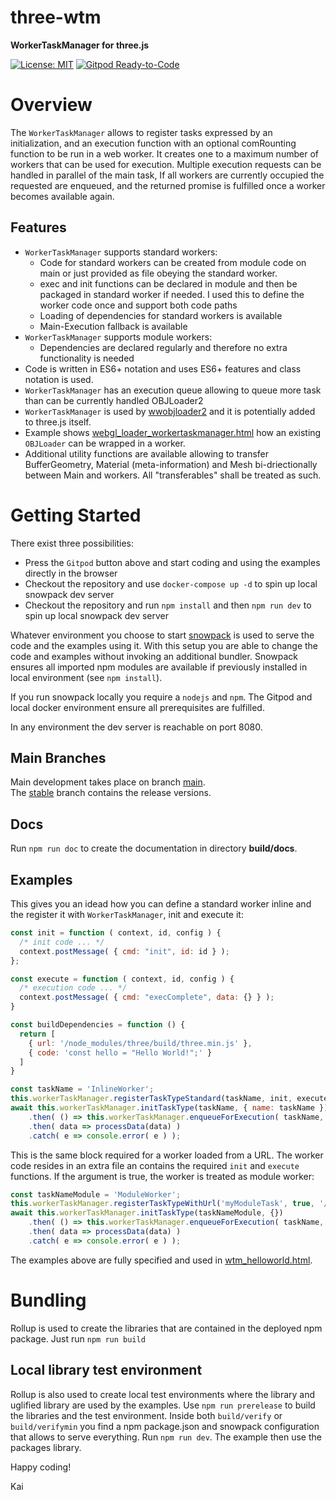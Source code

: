 # three-wtm
**WorkerTaskManager for three.js**

[![License: MIT](https://img.shields.io/badge/License-MIT-yellow.svg)](https://github.com/kaisalmen/three-wtm/blob/main/LICENSE)
[![Gitpod Ready-to-Code](https://img.shields.io/badge/Gitpod-ready--to--code-blue?logo=gitpod)](https://gitpod.io/#https://github.com/kaisalmen/three-wtm)

# Overview
The `WorkerTaskManager` allows to register tasks expressed by an initialization, and an execution function with an optional comRounting function to be run in a web worker. It creates one to a maximum number of workers that can be used for execution. Multiple execution requests can be handled in parallel of the main task, If all workers are currently occupied the requested are enqueued, and the returned promise is fulfilled once a worker becomes available again.

## Features

- `WorkerTaskManager` supports standard workers:
  - Code for standard workers can be created from module code on main or just provided as file obeying the standard worker.
  - exec and init functions can be declared in module and then be packaged in standard worker if needed. I used this to define the worker code once and support both code paths
  - Loading of dependencies for standard workers is available
  - Main-Execution fallback is available
- `WorkerTaskManager` supports module workers:
  - Dependencies are declared regularly and therefore no extra functionality is needed
- Code is written in ES6+ notation and uses ES6+ features and class notation is used.
- `WorkerTaskManager` has an execution queue allowing to queue more task than can be currently handled
  OBJLoader2
- `WorkerTaskManager` is used by [wwobjloader2](https://github.com/kaisalmen/WWOBJLoader) and it is potentially added to three.js itself.
- Example shows [webgl_loader_workertaskmanager.html](public/examples/webgl_loader_workertaskmanager.html) how an existing `OBJLoader` can be wrapped in a worker.
- Additional utility functions are available allowing to transfer BufferGeometry, Material (meta-information) and Mesh bi-driectionally between Main and workers. All "transferables" shall be treated as such.


# Getting Started

There exist three possibilities:
* Press the `Gitpod` button above and start coding and using the examples directly in the browser
* Checkout the repository and use `docker-compose up -d` to spin up local snowpack dev server
* Checkout the repository and run `npm install` and then `npm run dev` to spin up local snowpack dev server

Whatever environment you choose to start [snowpack](https://www.snowpack.dev/) is used to serve the code and the examples using it. With this setup you are able to change the code and examples without invoking an additional bundler. Snowpack ensures all imported npm modules are available if previously installed in local environment (see `npm install`).

If you run snowpack locally you require a `nodejs` and `npm`. The Gitpod and local docker environment ensure all prerequisites are fulfilled.

In any environment the dev server is reachable on port 8080.

## Main Branches

Main development takes place on branch [main](https://github.com/kaisalmen/three-wtm/tree/main).
<br>
The [stable](https://github.com/kaisalmen/three-wtm/tree/stable) branch contains the release versions.

## Docs
Run `npm run doc` to create the documentation in directory **build/docs**.

## Examples

This gives you an idead how you can define a standard worker inline and the register it with `WorkerTaskManager`, init and execute it:
```javascript
const init = function ( context, id, config ) {
  /* init code ... */
  context.postMessage( { cmd: "init", id: id } );
};

const execute = function ( context, id, config ) {
  /* execution code ... */
  context.postMessage( { cmd: "execComplete", data: {} } );
}

const buildDependencies = function () {
  return [
    { url: '/node_modules/three/build/three.min.js' },
    { code: 'const hello = "Hello World!";' }
  ]
}

const taskName = 'InlineWorker';
this.workerTaskManager.registerTaskTypeStandard(taskName, init, execute, null, false, buildDependencies());
await this.workerTaskManager.initTaskType(taskName, { name: taskName })
    .then( () => this.workerTaskManager.enqueueForExecution( taskName, {}, null))
    .then( data => processData(data) )
    .catch( e => console.error( e ) );
```

This is the same block required for a worker loaded from a URL. The worker code resides in an extra file an contains the required `init` and `execute` functions. If the argument is true, the worker is treated as module worker:
```javascript
const taskNameModule = 'ModuleWorker';
this.workerTaskManager.registerTaskTypeWithUrl('myModuleTask', true, '/examples/worker/helloWorldWorker.js');
await this.workerTaskManager.initTaskType(taskNameModule, {})
    .then( () => this.workerTaskManager.enqueueForExecution( taskName, {}, null))
    .then( data => processData(data) )
    .catch( e => console.error( e ) );

```
The examples above are fully specified and used in [wtm_helloworld.html](public/examples/wtm_helloworld.html").

# Bundling

Rollup is used to create the libraries that are contained in the deployed npm package.
Just run `npm run build`

## Local library test environment

Rollup is also used to create local test environments where the library and uglified library are used by the examples.
Use `npm run prerelease` to build the libraries and the test environment. Inside both `build/verify` or `build/verifymin` you find a npm package.json and snowpack configuration that allows to serve everything. Run `npm run dev`. The example then use the packages library.


Happy coding!

Kai



